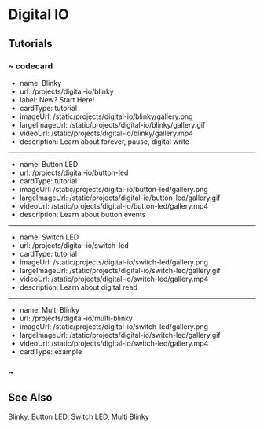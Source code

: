 # Digital IO

## Tutorials

### ~ codecard

* name: Blinky
* url: /projects/digital-io/blinky
* label: New? Start Here!
* cardType: tutorial
* imageUrl: /static/projects/digital-io/blinky/gallery.png
* largeImageUrl: /static/projects/digital-io/blinky/gallery.gif
* videoUrl: /static/projects/digital-io/blinky/gallery.mp4
* description: Learn about forever, pause, digital write


---

* name: Button LED
* url: /projects/digital-io/button-led
* cardType: tutorial
* imageUrl: /static/projects/digital-io/button-led/gallery.png
* largeImageUrl: /static/projects/digital-io/button-led/gallery.gif
* videoUrl: /static/projects/digital-io/button-led/gallery.mp4
* description: Learn about button events


---

* name: Switch LED
* url: /projects/digital-io/switch-led
* cardType: tutorial
* imageUrl: /static/projects/digital-io/switch-led/gallery.png
* largeImageUrl: /static/projects/digital-io/switch-led/gallery.gif
* videoUrl: /static/projects/digital-io/switch-led/gallery.mp4
* description: Learn about digital read


---

* name: Multi Blinky
* url: /projects/digital-io/multi-blinky
* imageUrl: /static/projects/digital-io/switch-led/gallery.png
* largeImageUrl: /static/projects/digital-io/switch-led/gallery.gif
* videoUrl: /static/projects/digital-io/switch-led/gallery.mp4
* cardType: example


### ~


## See Also

[Blinky](/projects/digital-io/blinky),
[Button LED](/projects/digital-io/button-led),
[Switch LED](/projects/digital-io/switch-led),
[Multi Blinky](/projects/digital-io/multi-blinky)
